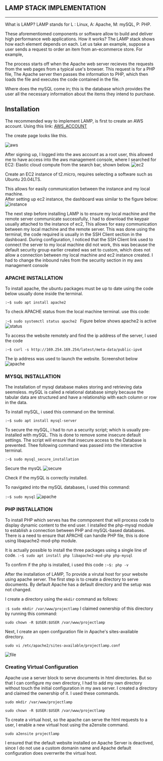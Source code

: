 ## LAMP STACK IMPLEMENTATION 
---

What is LAMP?
LAMP stands for L : Linux, A: Apache, M: mySQL, P: PHP.

These aforementiomed components or software allow to build and deliver high performance web applications. How it works?
The LAMP stack shows how each element depends on each. Let us take an example, suppose a user sends a request to order an item from an-ecommerce store. For example,

The process starts off when the Apache web server recieves the requests from the web pages from a typical use's browser. This request is for a PHP file, The Apache server then passes the information to PHP, which then loads the file and executes the code contained in the file. 

Where does the mySQL come in; this is the database which provides the user all the necessary information about the items they intend to purchase.                               

Installation
---
The recommended way to implement LAMP, is first to create an AWS account. Using this link:
 [AWS_ACCOUNT](https://signin.aws.amazon.com/)

 The create page looks like this.

 ![aws](./images/aws.png) 

 After signing up, I logged into the aws account as a root user, this allowed me to have access into the aws management console, where I searched for EC2: Elastic cloud compute from the search bar, shown below.
 ![ec2](./images/ec2.png)

Create an EC2 instance of t2.micro, requires selecting a software such as Ubuntu 20.04LTS. 

This allows for easily communication between the instance and my local machine.  
After setting up ec2 instance, the dashboard was similar to the figure below:
 ![instance](./images/instance.png)

 The next step before installing LAMP is to ensure my local machine and the remote server communicate successfully, I had to download the keypair usually attached to the instance of ec2, This allows for easy communication between my local machine and the remote server. This was done using the terminal, the code required is usually in the SSH Client section in the dashboard. 
 During configuration, I noticed that the SSH Client link used to connect the server to my local machine did not work, this was because the default security group earlier created was set to custom, which does not allow a connection between my local machine and ec2 instance created.
 I had to change the inbound rules from the security section in my aws management console 



### APACHE INSTALLATION
To install apache, the ubuntu packages must be up to date using the code below usually done inside the terminal.


`:~$ sudo apt install apache2`


To check APACHE status from the local machine terminal. use this code:

`:~$ sudo systemctl status apache2 `
Figure below shows apache2 is active
![status](./images/status.jpg)

To access the website remotely and find the ip address of the server,  I used the code

`:~$ curl -s http://169.254.169.254/latest/meta-data/public-ipv4`

The ip address was used to launch the website. 
Screenshot below
![apache](./images/apache_launch.png)

### MYSQL INSTALLATION
The installation of mysql database makes storing and retrieving data seemsless. 
mySQL is called a relational database simply because the tabular data are structured and have a relationship with each column or row in the data.

To install mySQL, i used this command on the terminal.

`:~$ sudo apt install mysql-server`

To secure the mySQL, i had to run a security script; which is usually pre-installed with mySQL. This is done to remove some insecure default settings. The script will ensure that insecure access to the Database is prevented. 
Thee following command was passed into the interactive terminal.

`:~$ sudo mysql_secure_installation`

Secure the mysQL
![secure](./images/secure.jpg)

Check if the mySQL is correctly installed.

To navigated into the mySQL databases, I used this command:

`:~$ sudo mysql`
![apache](./images/runsql.jpg)

### PHP INSTALLATION
To install PHP which serves has the commponent that will process code to display dynamic content to the end user. I installed the php-mysql module to establish a connection between PHP and mySQL-based databases. There is a need to ensure that APACHE can handle PHP file, this is done using libapache2-mod-php module.

It is actually possible to install the three packages using a single line of code.
`:~$ sudo apt install php libapache2-mod-php php-mysql`

To confirm if the php is installed, i used this code
`:~$: php -v`

After the installation of LAMP, To provide a virutal host for your website using apache server. The first step is to create a directory to serve documents. By default Apache has a default directory and the setup was not changed. 

I create a directory using the `mkdir` command as follows:

`:$ sudo mkdir /var/www/projectlamp`
I claimed ownership of this directory by running this command:

`sudo chown -R $USER:$USER /var/www/projectlamp`

Next, I create an open confguration file in Apache's sites-available directory. 

`sudo vi /etc/apache2/sites-available/projectlamp.conf`

![file](./images/file.jpg)

### Creating Virtual Configuration
Apache use a server block to serve documents in html directories. But so that I can configure my own directory, I had to add my own directory without touch the initial configuration in my aws server. I created a directory and claimed the ownership of it. I used these
commands.

`sudo mkdir /var/www/projectlamp`

`sudo chown -R $USER:$USER /var/www/projectlamp`

To create a virtual host, so the apache can serve the html requests to a user, I enable a new virtual host using the a2ensite command.

`sudo a2ensite projectlamp` 

I ensured that the default website installed on Apache Server is deactived, since  I do not use a custom domanin name and Apache default configuration does overrwrite the virtual host. 